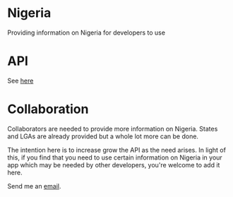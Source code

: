 # Nigeria
Providing information on Nigeria for developers to use

# API
See [here](https://github.com/ezra-obiwale/Nigeria/tree/master/api)

# Collaboration

Collaborators are needed to provide more information on Nigeria. States and LGAs are already provided but a whole lot more can be done.

The intention here is to increase grow the API as the need arises. In light of this, if you find that you need to use certain information on Nigeria in your app which may be needed by other developers, you're welcome to add it here.

Send me an [email](mailto:contact@ezraobiwale.com?subject=Wanna_collaborate_on_Nigeria).
